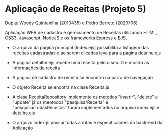 
# Aplicação de Receitas (Projeto 5)

Dupla: Woody Quintanilha (2010435) e Pedro Barreto (2020706)

Aplicação WEB de cadastro e gereciamento de Receitas utilizando  HTML, CSS3, Javascript, NodeJS e os frameworks Express e
EJS.

* O arquivo da pagina principal (Index.ejs) possibilita a listagem  das receitas cadastradas e ao serem clicadas leva para a pagina detalhe.ejs 

* A pagina detalhe.ejs recebe uma receita pelo o seu ID e mostra as informações da receita

* A pagina de cadastro de receita se encontra na barra de navegação

* O objeto Receita se encotra na clase Receita.js

* A clase ReceitaRepository implementa os metodos "inserir", "delete" e "update" já os meotodos "pesquisarReceita" e "pesquisarTodasReceitas" foram implementados no arquivo index.ejs e detalhe.ejs

* O arquivo index.js possui todas a rotas e especificações do back-end da Aplicação